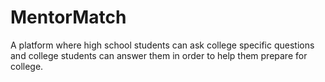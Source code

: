 # MentorMatch
A platform where high school students can ask college specific questions and college students can answer them in order to help them prepare for college.
